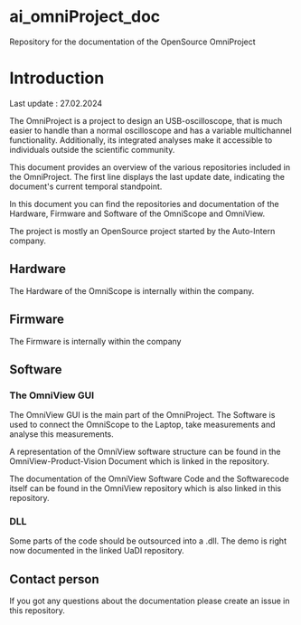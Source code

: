 # ai_omniProject_doc
Repository for the documentation of the OpenSource OmniProject 


# Introduction

Last update : 27.02.2024

The OmniProject is a project to design an USB-oscilloscope, that is much easier to handle than a normal oscilloscope and has a variable multichannel functionality. Additionally, its integrated analyses make it accessible to individuals outside the scientific community.

This document provides an overview of the various repositories included in the OmniProject. The first line displays the last update date, indicating the document's current temporal standpoint.

In this document you can find the repositories and documentation of the Hardware, Firmware and Software of the OmniScope and OmniView. 

The project is mostly an OpenSource project started by the Auto-Intern company. 


## Hardware

The Hardware of the OmniScope is internally within the company. 

## Firmware
The Firmware is internally within the company 

## Software
### The OmniView GUI

The OmniView GUI is the main part of the OmniProject. The Software is used to connect the OmniScope to the Laptop, take measurements and analyse this measurements. 

A representation of the OmniView software structure can be found in the OmniView-Product-Vision Document which is linked in the repository. 

The documentation of the OmniView Software Code and the Softwarecode itself can be found in the OmniView repository which is also linked in this repository. 

### DLL
Some parts of the code should be outsourced into a .dll. 
The demo is right now documented in the linked UaDI repository.  

## Contact person
If you got any questions about the documentation please create an issue in this repository. 
